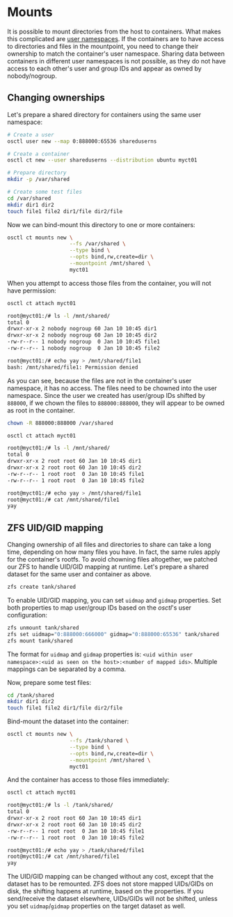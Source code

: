 # Mounts

It is possible to mount directories from the host to containers. What makes this
complicated are [user namespaces](../containers/user-namespaces.md). If the
containers are to have access to directories and files in the mountpoint, you
need to change their ownership to match the container's user namespace. Sharing
data between containers in different user namespaces is not possible, as they
do not have access to each other's user and group IDs and appear as owned
by nobody/nogroup.

## Changing ownerships
Let's prepare a shared directory for containers using the same user namespace:

```bash
# Create a user
osctl user new --map 0:888000:65536 shareduserns

# Create a container
osctl ct new --user shareduserns --distribution ubuntu myct01

# Prepare directory
mkdir -p /var/shared

# Create some test files
cd /var/shared
mkdir dir1 dir2
touch file1 file2 dir1/file dir2/file
```

Now we can bind-mount this directory to one or more containers:

```bash
osctl ct mounts new \
                    --fs /var/shared \
                    --type bind \
                    --opts bind,rw,create=dir \
                    --mountpoint /mnt/shared \
                    myct01
```

When you attempt to access those files from the container, you will not have
permission:

```bash
osctl ct attach myct01

root@myct01:/# ls -l /mnt/shared/
total 0
drwxr-xr-x 2 nobody nogroup 60 Jan 10 10:45 dir1
drwxr-xr-x 2 nobody nogroup 60 Jan 10 10:45 dir2
-rw-r--r-- 1 nobody nogroup  0 Jan 10 10:45 file1
-rw-r--r-- 1 nobody nogroup  0 Jan 10 10:45 file2

root@myct01:/# echo yay > /mnt/shared/file1 
bash: /mnt/shared/file1: Permission denied
```

As you can see, because the files are not in the container's user namespace,
it has no access. The files need to be chowned into the user namespace. Since
the user we created has user/group IDs shifted by `888000`, if we chown the
files to `888000:888000`, they will appear to be owned as root in the container.

```bash
chown -R 888000:888000 /var/shared

osctl ct attach myct01

root@myct01:/# ls -l /mnt/shared/
total 0
drwxr-xr-x 2 root root 60 Jan 10 10:45 dir1
drwxr-xr-x 2 root root 60 Jan 10 10:45 dir2
-rw-r--r-- 1 root root  0 Jan 10 10:45 file1
-rw-r--r-- 1 root root  0 Jan 10 10:45 file2

root@myct01:/# echo yay > /mnt/shared/file1
root@myct01:/# cat /mnt/shared/file1
yay
```

## ZFS UID/GID mapping
Changing ownership of all files and directories to share can take a long time,
depending on how many files you have. In fact, the same rules apply for the
container's rootfs. To avoid chowning files altogether, we patched our ZFS
to handle UID/GID mapping at runtime. Let's prepare a shared dataset for the
same user and container as above.

```bash
zfs create tank/shared
```

To enable UID/GID mapping, you can set `uidmap` and `gidmap` properties.
Set both properties to map user/group IDs based on the *osctl*'s user
configuration:

```bash
zfs unmount tank/shared
zfs set uidmap="0:888000:666000" gidmap="0:888000:65536" tank/shared
zfs mount tank/shared
```

The format for `uidmap` and `gidmap` properties is:
`<uid within user namespace>:<uid as seen on the host>:<number of mapped ids>`.
Multiple mappings can be separated by a comma.

Now, prepare some test files:

```bash
cd /tank/shared
mkdir dir1 dir2
touch file1 file2 dir1/file dir2/file
```

Bind-mount the dataset into the container:

```bash
osctl ct mounts new \
                    --fs /tank/shared \
                    --type bind \
                    --opts bind,rw,create=dir \
                    --mountpoint /mnt/shared \
                    myct01
```

And the container has access to those files immediately:

```bash
osctl ct attach myct01

root@myct01:/# ls -l /tank/shared/
total 0
drwxr-xr-x 2 root root 60 Jan 10 10:45 dir1
drwxr-xr-x 2 root root 60 Jan 10 10:45 dir2
-rw-r--r-- 1 root root  0 Jan 10 10:45 file1
-rw-r--r-- 1 root root  0 Jan 10 10:45 file2

root@myct01:/# echo yay > /tank/shared/file1
root@myct01:/# cat /mnt/shared/file1
yay
```

The UID/GID mapping can be changed without any cost, except that the dataset has
to be remounted. ZFS does not store mapped UIDs/GIDs on disk, the shifting
happens at runtime, based on the properties. If you send/receive the dataset
elsewhere, UIDs/GIDs will not be shifted, unless you set `uidmap`/`gidmap`
properties on the target dataset as well.
